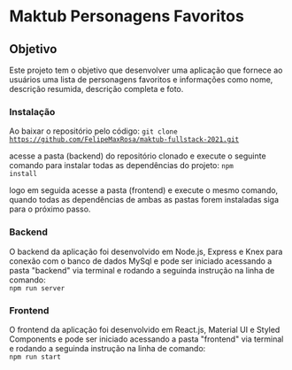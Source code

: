 # Maktub Personagens Favoritos

## Objetivo
Este projeto tem o objetivo que desenvolver uma aplicação que fornece ao usuários uma lista de personagens
favoritos e informações como nome, descrição resumida, descrição completa e foto.

### Instalação
Ao baixar o repositório pelo código:
<code>git clone https://github.com/FelipeMaxRosa/maktub-fullstack-2021.git</code>

acesse a pasta (backend) do repositório clonado e execute o seguinte comando para instalar todas as dependências do projeto:
<code>npm install</code>

logo em seguida acesse a pasta (frontend) e execute o mesmo comando, quando todas as dependências de ambas
as pastas forem instaladas siga para o próximo passo.


### Backend
O backend da aplicação foi desenvolvido em Node.js, Express e Knex para conexão com o banco de dados MySql e pode ser iniciado acessando a pasta "backend" via terminal e rodando a seguinda instrução na linha de comando:<br/>
<code>npm run server</code>

### Frontend
O frontend da aplicação foi desenvolvido em React.js, Material UI e Styled Components e pode ser iniciado acessando a pasta "frontend" via terminal e rodando a seguinda instrução na linha de comando:<br/>
<code>npm run start</code>